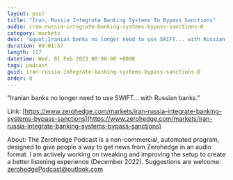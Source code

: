```yaml
---
layout: post
title: "Iran, Russia Integrate Banking Systems To Bypass Sanctions"
audio: iran-russia-integrate-banking-systems-bypass-sanctions-0
category: markets
desc: "&quot;Iranian banks no longer need to use SWIFT... with Russian banks.&quot;"
duration: 00:01:57
length: 117
datetime: Wed, 01 Feb 2023 00:00:00 +0000
tags: podcast
guid: iran-russia-integrate-banking-systems-bypass-sanctions-0
order: 0
---
```

&quot;Iranian banks no longer need to use SWIFT... with Russian banks.&quot;

Link: [https://www.zerohedge.com/markets/iran-russia-integrate-banking-systems-bypass-sanctions](https://www.zerohedge.com/markets/iran-russia-integrate-banking-systems-bypass-sanctions)

About: The Zerohedge Podcast is a non-commercial, automated program, designed to give people a way to get news from Zerohedge in an audio format.  I am actively working on tweaking and improving the setup to create a better listening experience (December 2022).  Suggestions are welcome: [zerohedgePodcast@outlook.com](mailto:zerohedgePodcast@outlook.com)